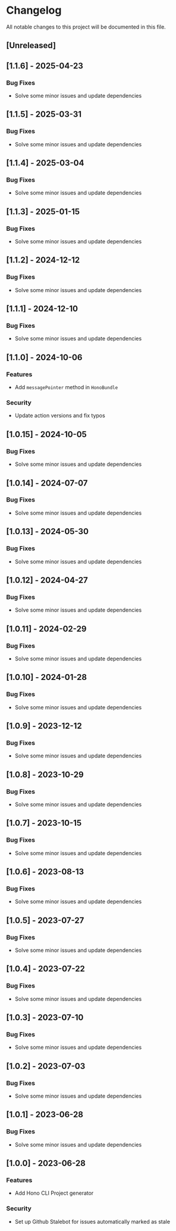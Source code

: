 # Changelog

All notable changes to this project will be documented in this file.

## [Unreleased]
## [1.1.6] - 2025-04-23

### Bug Fixes

- Solve some minor issues and update dependencies

## [1.1.5] - 2025-03-31

### Bug Fixes

- Solve some minor issues and update dependencies

## [1.1.4] - 2025-03-04

### Bug Fixes

- Solve some minor issues and update dependencies

## [1.1.3] - 2025-01-15

### Bug Fixes

- Solve some minor issues and update dependencies

## [1.1.2] - 2024-12-12

### Bug Fixes

- Solve some minor issues and update dependencies

## [1.1.1] - 2024-12-10

### Bug Fixes

- Solve some minor issues and update dependencies

## [1.1.0] - 2024-10-06

### Features

- Add `messagePointer` method in `HonoBundle`

### Security

- Update action versions and fix typos

## [1.0.15] - 2024-10-05

### Bug Fixes

- Solve some minor issues and update dependencies

## [1.0.14] - 2024-07-07

### Bug Fixes

- Solve some minor issues and update dependencies

## [1.0.13] - 2024-05-30

### Bug Fixes

- Solve some minor issues and update dependencies

## [1.0.12] - 2024-04-27

### Bug Fixes

- Solve some minor issues and update dependencies

## [1.0.11] - 2024-02-29

### Bug Fixes

- Solve some minor issues and update dependencies

## [1.0.10] - 2024-01-28

### Bug Fixes

- Solve some minor issues and update dependencies

## [1.0.9] - 2023-12-12

### Bug Fixes

- Solve some minor issues and update dependencies

## [1.0.8] - 2023-10-29

### Bug Fixes

- Solve some minor issues and update dependencies

## [1.0.7] - 2023-10-15

### Bug Fixes

- Solve some minor issues and update dependencies

## [1.0.6] - 2023-08-13

### Bug Fixes

- Solve some minor issues and update dependencies

## [1.0.5] - 2023-07-27

### Bug Fixes

- Solve some minor issues and update dependencies

## [1.0.4] - 2023-07-22

### Bug Fixes

- Solve some minor issues and update dependencies

## [1.0.3] - 2023-07-10

### Bug Fixes

- Solve some minor issues and update dependencies

## [1.0.2] - 2023-07-03

### Bug Fixes

- Solve some minor issues and update dependencies

## [1.0.1] - 2023-06-28

### Bug Fixes

- Solve some minor issues and update dependencies

## [1.0.0] - 2023-06-28

### Features

- Add Hono CLI Project generator

### Security

- Set up Github Stalebot for issues automatically marked as stale

<!-- generated by git-cliff -->
